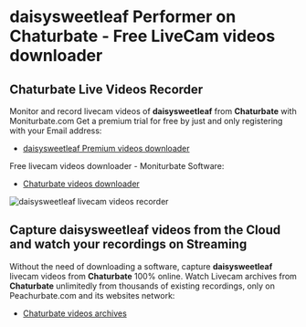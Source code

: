 # daisysweetleaf Performer on Chaturbate - Free LiveCam videos downloader

## Chaturbate Live Videos Recorder

Monitor and record livecam videos of **daisysweetleaf** from **Chaturbate** with Moniturbate.com
Get a premium trial for free by just and only registering with your Email address:
* [daisysweetleaf Premium videos downloader](https://moniturbate.com/request-demo-licence-key.html)

Free livecam videos downloader - Moniturbate Software:
* [Chaturbate videos downloader](https://moniturbate.com/moniturbate-download-software.html)

![daisysweetleaf livecam videos recorder](https://peachurnet.com/templates/moniturbate-software.png)


## Capture daisysweetleaf videos from the Cloud and watch your recordings on Streaming

Without the need of downloading a software, capture **daisysweetleaf** livecam videos from **Chaturbate** 100% online.
Watch Livecam archives from **Chaturbate** unlimitedly from thousands of existing recordings, only on Peachurbate.com and its websites network:
* [Chaturbate videos archives](https://peachurnet.com/)